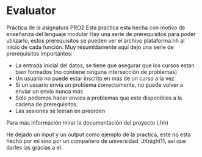 # Evaluator
Práctica de la asignatura PRO2
Esta practica esta hecha con motivo de enseñanza del lenguaje modular
Hay una serie de prerequisitos para poder utilizarlo, estos prerequisitos se pueden ver el archivo plataforma.hh
al inicio de cada función.
Muy resumidamente aquí dejo una serie de prerequisitos importantes:
- La entrada inicial del datos, se tiene que asegurar que los cursos estan bien formados (no contiene ninguna
  intersección de problemas)
- Un usuario no puede estar inscrito en más de un curso a la vez
- Si un usuario envía un problema correctamente, no puede volver a enviar un envío nunca más
- Solo podemos hacer envíos a problemas que este disponibles a la cadena de prerequisitos.
- Las sesiones se leeran en preorden

Para más información mirar la documentación del proyecto (.hh)

He dejado un input y un output como ejemplo de la practica, este no esta hecho por mí sino por un compañero de universidad.
JKnight11, así que darles las gracias a el.


